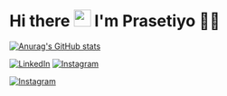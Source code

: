 

# Hi there <img src="https://github.com/TheDudeThatCode/TheDudeThatCode/blob/master/Assets/Hi.gif" width="30px"> I'm Prasetiyo 🧑🏻
[![Anurag's GitHub stats](https://github-readme-stats.vercel.app/api?username=prasetiyo-2020)](https://github.com/prasetiyo-2020/github-readme-stats)

<p>
  <a href="https://www.linkedin.com/in/prasetiyo/" target="_blank"><img alt="LinkedIn" src="https://img.shields.io/badge/linkedin-%230077B5.svg?&style=for-the-badge&logo=linkedin&logoColor=white" /></a>     
  <a href="https://www.instagram.com/yosoprasetiyo/" target="_blank"><img alt="Instagram" src="https://img.shields.io/badge/instagram-%23E4405F.svg?&style=for-the-badge&logo=instagram&logoColor=white" /></a>

  <a href="instagram.com" target="_blank"><img alt="Instagram" src="https://img.shields.io/badge/instagram-%23E4405F.svg?&style=for-the-badge&logo=instagram&logoColor=white" /></a>
